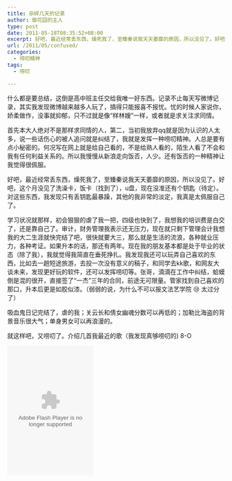 ```yaml
---
title: 杂碎几天的记录
author: 御花园的主人
type: post
date: 2011-05-18T08:35:52+08:00
excerpt: 好吧，最近经常丢东西，燥死我了，至臻秦说我天天萎靡的原因，所以没见了。好吧，这个月没见了洗澡卡，饭卡（找到了），u盘，现在没准还有个钥匙（待定）。对这些东西，我发现只有丢钥匙最暴躁，其他的我非常的淡定，我真是太佩服自己了。
url: /2011/05/confused/
categories:
  - 唠叨精神
tags:
  - 唠叨

---
```

什么都是要总结，这倒是高中班主任交给我唯一好东西。记录不止每天写微博记录，其实我发现微博越来越多人玩了，搞得只能报喜不报忧。忧的时候人家说你，娇柔做作，没事就抑郁，只不过就是像“样林嫂”一样，或者就是求关注求同情。

首先本大人绝对不是那样求同情的人，第二，当初我放弃qq就是因为认识的人太多，说一些话伤心的被人追问就是纠结了，我就是发挥一种唠叨精神。人总是要有点小秘密的。何况写在网上就是给自己看的，不是给熟人看的，陌生人看了不会和我有任何利益关系的。所以我慢慢从新浪走向饭否，人少。还有饭否的一种精神让我觉得很佩服。

好吧，最近经常丢东西，燥死我了，至臻秦说我天天萎靡的原因，所以没见了。好吧，这个月没见了洗澡卡，饭卡（找到了），u盘，现在没准还有个钥匙（待定）。对这些东西，我发现只有丢钥匙最暴躁，其他的我非常的淡定，我真是太佩服自己了。

学习状况就那样，初会狠狠的虐了我一把，四级也快到了，我想我的培训费是白交了，还是靠自己了。审计，财务管理我表示还无压力，现在就只剩下管理会计我想我的大二生涯就快完结了吧，很快就要大三，那么就是生活的流浪，各种就业压力，各种考证。如果升本的话，那还有两年。现在我的朋友基本都是处于毕业的状态（除了我），我就觉得我简直在垂死挣扎。我发现我还可以玩弄自己喜欢的东西，比如去一趟短途旅游，去投一次没有意义的稿子，和同学去kk歌，和网友大谈未来，发现更好玩的软件，还可以发挥唠叨等。张哥，滴滴在工作中纠结，蛤蟆倒是混的很开，直接签了“一杰”三年的合同，前途无可限量。管家找到自己喜欢的那口，升本后更是如胶似漆。（弱弱的说，为什么不可以报文法艺学院 :cry: 太过分了）

吸血鬼日记完结了，虐的我；关云长和倩女幽魂分数可以再低的；加勒比海盗的背景音乐很大气；单身男女可以再浪漫的。

就这样吧，又唠叨了。介绍几首我最近的歌（我发现真够唠叨的) 8-O

<embed src="http://www.xiami.com/widget/2615875_1770177060,1769936461,1769856303,87605,1770182610,_200_300_FF8719_494949/multiPlayer.swf" type="application/x-shockwave-flash" width="200" height="300" wmode="opaque">
</embed>